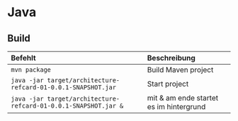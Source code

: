 # Java

## Build

| Befehlt | Beschreibung |   
| :------ | :---------- |
| `mvn package` | Build Maven project |
| `java -jar target/architecture-refcard-01-0.0.1-SNAPSHOT.jar` | Start project |
| `java -jar target/architecture-refcard-01-0.0.1-SNAPSHOT.jar &` | mit & am ende startet es im hintergrund |